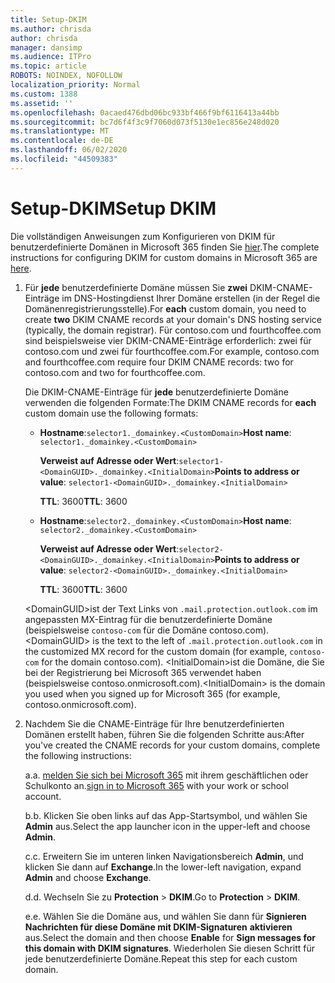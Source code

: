 ```yaml
---
title: Setup-DKIM
ms.author: chrisda
author: chrisda
manager: dansimp
ms.audience: ITPro
ms.topic: article
ROBOTS: NOINDEX, NOFOLLOW
localization_priority: Normal
ms.custom: 1388
ms.assetid: ''
ms.openlocfilehash: 0acaed476dbd06bc933bf466f9bf6116413a44bb
ms.sourcegitcommit: bc7d6f4f3c9f7060d073f5130e1ec856e248d020
ms.translationtype: MT
ms.contentlocale: de-DE
ms.lasthandoff: 06/02/2020
ms.locfileid: "44509383"
---
```

# <a name="setup-dkim"></a><span data-ttu-id="ce7b9-102">Setup-DKIM</span><span class="sxs-lookup"><span data-stu-id="ce7b9-102">Setup DKIM</span></span>

<span data-ttu-id="ce7b9-103">Die vollständigen Anweisungen zum Konfigurieren von DKIM für benutzerdefinierte Domänen in Microsoft 365 finden Sie [hier](https://docs.microsoft.com/microsoft-365/security/office-365-security/use-dkim-to-validate-outbound-email#steps-you-need-to-do-to-manually-set-up-dkim).</span><span class="sxs-lookup"><span data-stu-id="ce7b9-103">The complete instructions for configuring DKIM for custom domains in Microsoft 365 are [here](https://docs.microsoft.com/microsoft-365/security/office-365-security/use-dkim-to-validate-outbound-email#steps-you-need-to-do-to-manually-set-up-dkim).</span></span>

1. <span data-ttu-id="ce7b9-104">Für **jede** benutzerdefinierte Domäne müssen Sie **zwei** DKIM-CNAME-Einträge im DNS-Hostingdienst Ihrer Domäne erstellen (in der Regel die Domänenregistrierungsstelle).</span><span class="sxs-lookup"><span data-stu-id="ce7b9-104">For **each** custom domain, you need to create **two** DKIM CNAME records at your domain's DNS hosting service (typically, the domain registrar).</span></span> <span data-ttu-id="ce7b9-105">Für contoso.com und fourthcoffee.com sind beispielsweise vier DKIM-CNAME-Einträge erforderlich: zwei für contoso.com und zwei für fourthcoffee.com.</span><span class="sxs-lookup"><span data-stu-id="ce7b9-105">For example, contoso.com and fourthcoffee.com require four DKIM CNAME records: two for contoso.com and two for fourthcoffee.com.</span></span>

   <span data-ttu-id="ce7b9-106">Die DKIM-CNAME-Einträge für **jede** benutzerdefinierte Domäne verwenden die folgenden Formate:</span><span class="sxs-lookup"><span data-stu-id="ce7b9-106">The DKIM CNAME records for **each** custom domain use the following formats:</span></span>

   - <span data-ttu-id="ce7b9-107">**Hostname**:`selector1._domainkey.<CustomDomain>`</span><span class="sxs-lookup"><span data-stu-id="ce7b9-107">**Host name**: `selector1._domainkey.<CustomDomain>`</span></span>

     <span data-ttu-id="ce7b9-108">**Verweist auf Adresse oder Wert**:`selector1-<DomainGUID>._domainkey.<InitialDomain>`</span><span class="sxs-lookup"><span data-stu-id="ce7b9-108">**Points to address or value**: `selector1-<DomainGUID>._domainkey.<InitialDomain>`</span></span>

     <span data-ttu-id="ce7b9-109">**TTL**: 3600</span><span class="sxs-lookup"><span data-stu-id="ce7b9-109">**TTL**: 3600</span></span>

   - <span data-ttu-id="ce7b9-110">**Hostname**:`selector2._domainkey.<CustomDomain>`</span><span class="sxs-lookup"><span data-stu-id="ce7b9-110">**Host name**: `selector2._domainkey.<CustomDomain>`</span></span>

     <span data-ttu-id="ce7b9-111">**Verweist auf Adresse oder Wert**:`selector2-<DomainGUID>._domainkey.<InitialDomain>`</span><span class="sxs-lookup"><span data-stu-id="ce7b9-111">**Points to address or value**: `selector2-<DomainGUID>._domainkey.<InitialDomain>`</span></span>

     <span data-ttu-id="ce7b9-112">**TTL**: 3600</span><span class="sxs-lookup"><span data-stu-id="ce7b9-112">**TTL**: 3600</span></span>

   <span data-ttu-id="ce7b9-113">\<DomainGUID\>ist der Text Links von `.mail.protection.outlook.com` im angepassten MX-Eintrag für die benutzerdefinierte Domäne (beispielsweise `contoso-com` für die Domäne contoso.com).</span><span class="sxs-lookup"><span data-stu-id="ce7b9-113">\<DomainGUID\> is the text to the left of `.mail.protection.outlook.com` in the customized MX record for the custom domain (for example, `contoso-com` for the domain contoso.com).</span></span> <span data-ttu-id="ce7b9-114">\<InitialDomain\>ist die Domäne, die Sie bei der Registrierung bei Microsoft 365 verwendet haben (beispielsweise contoso.onmicrosoft.com).</span><span class="sxs-lookup"><span data-stu-id="ce7b9-114">\<InitialDomain\> is the domain you used when you signed up for Microsoft 365 (for example, contoso.onmicrosoft.com).</span></span>

2. <span data-ttu-id="ce7b9-115">Nachdem Sie die CNAME-Einträge für Ihre benutzerdefinierten Domänen erstellt haben, führen Sie die folgenden Schritte aus:</span><span class="sxs-lookup"><span data-stu-id="ce7b9-115">After you've created the CNAME records for your custom domains, complete the following instructions:</span></span>

   <span data-ttu-id="ce7b9-116">a.</span><span class="sxs-lookup"><span data-stu-id="ce7b9-116">a.</span></span> <span data-ttu-id="ce7b9-117">[melden Sie sich bei Microsoft 365](https://support.office.microsoft.com/article/e9eb7d51-5430-4929-91ab-6157c5a050b4) mit ihrem geschäftlichen oder Schulkonto an.</span><span class="sxs-lookup"><span data-stu-id="ce7b9-117">[sign in to Microsoft 365](https://support.office.microsoft.com/article/e9eb7d51-5430-4929-91ab-6157c5a050b4) with your work or school account.</span></span>

   <span data-ttu-id="ce7b9-118">b.</span><span class="sxs-lookup"><span data-stu-id="ce7b9-118">b.</span></span> <span data-ttu-id="ce7b9-119">Klicken Sie oben links auf das App-Startsymbol, und wählen Sie **Admin** aus.</span><span class="sxs-lookup"><span data-stu-id="ce7b9-119">Select the app launcher icon in the upper-left and choose **Admin**.</span></span>

   <span data-ttu-id="ce7b9-120">c.</span><span class="sxs-lookup"><span data-stu-id="ce7b9-120">c.</span></span> <span data-ttu-id="ce7b9-121">Erweitern Sie im unteren linken Navigationsbereich **Admin**, und klicken Sie dann auf **Exchange**.</span><span class="sxs-lookup"><span data-stu-id="ce7b9-121">In the lower-left navigation, expand **Admin** and choose **Exchange**.</span></span>

   <span data-ttu-id="ce7b9-122">d.</span><span class="sxs-lookup"><span data-stu-id="ce7b9-122">d.</span></span> <span data-ttu-id="ce7b9-123">Wechseln Sie zu **Protection**  >  **DKIM**.</span><span class="sxs-lookup"><span data-stu-id="ce7b9-123">Go to **Protection** > **DKIM**.</span></span>

   <span data-ttu-id="ce7b9-124">e.</span><span class="sxs-lookup"><span data-stu-id="ce7b9-124">e.</span></span> <span data-ttu-id="ce7b9-125">Wählen Sie die Domäne aus, und wählen Sie dann für **Signieren Nachrichten für diese Domäne mit DKIM-Signaturen** **aktivieren** aus.</span><span class="sxs-lookup"><span data-stu-id="ce7b9-125">Select the domain and then choose **Enable** for **Sign messages for this domain with DKIM signatures**.</span></span> <span data-ttu-id="ce7b9-126">Wiederholen Sie diesen Schritt für jede benutzerdefinierte Domäne.</span><span class="sxs-lookup"><span data-stu-id="ce7b9-126">Repeat this step for each custom domain.</span></span>

